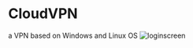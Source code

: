 ﻿# CloudVPN

a VPN based on Windows and Linux OS
![loginscreen](https://github.com/jeevananthan350/CloudVPN/assets/46337846/63580d26-732e-4e52-abfc-933adb5efc36)

